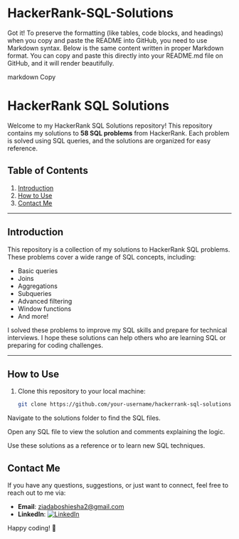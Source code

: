 # HackerRank-SQL-Solutions


Got it! To preserve the formatting (like tables, code blocks, and headings) when you copy and paste the README into GitHub, you need to use Markdown syntax. Below is the same content written in proper Markdown format. You can copy and paste this directly into your README.md file on GitHub, and it will render beautifully.

markdown
Copy
# HackerRank SQL Solutions

Welcome to my HackerRank SQL Solutions repository! This repository contains my solutions to **58 SQL problems** from HackerRank. Each problem is solved using SQL queries, and the solutions are organized for easy reference.

## Table of Contents
1. [Introduction](#introduction)
2. [How to Use](#how-to-use)
3. [Contact Me](#contact-me)

---

## Introduction
This repository is a collection of my solutions to HackerRank SQL problems. These problems cover a wide range of SQL concepts, including:
- Basic queries
- Joins
- Aggregations
- Subqueries
- Advanced filtering
- Window functions
- And more!

I solved these problems to improve my SQL skills and prepare for technical interviews. I hope these solutions can help others who are learning SQL or preparing for coding challenges.

---


## How to Use
1. Clone this repository to your local machine:
   ```bash
   git clone https://github.com/your-username/hackerrank-sql-solutions.git
Navigate to the solutions folder to find the SQL files.

Open any SQL file to view the solution and comments explaining the logic.

Use these solutions as a reference or to learn new SQL techniques.

## Contact Me
If you have any questions, suggestions, or just want to connect, feel free to reach out to me via:
- **Email**: [ziadaboshiesha2@gmail.com](mailto:ziadaboshiesha2@gmail.com)
- **LinkedIn**: [![LinkedIn](https://img.icons8.com/color/48/000000/linkedin.png)](https://www.linkedin.com/in/ziad-mohamed-029b69281/)


Happy coding! 🚀
